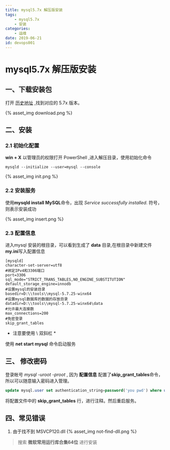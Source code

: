 ```yaml
---
title: mysql5.7x 解压版安装
tags: 
    - mysql5.7x 
    - 安装
categories:
    - 运维
date: 2019-06-21
id: devops001
---
```


# mysql5.7x 解压版安装

## 一、下载安装包

打开 [历史地址](https://downloads.mysql.com/archives/community/) ,找到对应的 5.7x 版本。

{% asset_img download.png %}

## 二、安装

### 2.1 初始化配置
**win + X** 以管理员的权限打开 PowerShell ,进入解压目录，使用初始化命令
```shell
mysqld --initialize --user=mysql --console
```
{% asset_img init.png %}

### 2.2 安装服务
使用**mysqld install MySQL**命令，出现 *Service successfully installed.* 符号，则表示安装成功

{% asset_img insert.png %}

### 2.3 配置信息
进入mysql 安装的根目录，可以看到生成了 **data** 目录,在根目录中新建文件**my.ini**写入配置信息
```config
[mysqld]
character-set-server=utf8
#绑定IPv4和3306端口
port=3306
sql_mode="STRICT_TRANS_TABLES,NO_ENGINE_SUBSTITUTION"
default_storage_engine=innodb
#设置mysql的安装目录
basedir=D:\\tools\\mysql-5.7.25-winx64
#设置mysql数据库的数据的存放目录
datadir=D:\\tools\\mysql-5.7.25-winx64\data
#允许最大连接数
max_connections=200
#免密登录
skip_grant_tables
```
* 注意要使用 \\ 双斜杠 *

使用 **net start mysql** 命令启动服务

## 三、 修改密码
登录帐号 *mysql -uroot -proot* , 因为 **配置信息** 配置了**skip_grant_tables**命令，所以可以随意输入密码进入管理。
```sql
update mysql.user set authentication_string=password('you pwd') where user='root' and Host = 'localhost';
```
将配置文件中的 **skip_grant_tables** 行，进行注释。然后重启服务。

## 四、常见错误
1. 由于找不到 MSVCP120.dll
{% asset_img not-find-dll.png %}
> 搜索 **微软常用运行库合集64位**  进行安装
